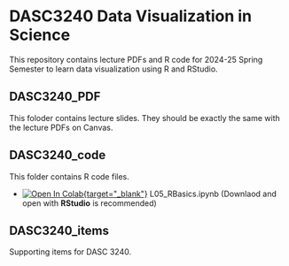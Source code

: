 # DASC3240 Data Visualization in Science

This repository contains lecture PDFs and R code for 2024-25 Spring Semester to learn data visualization using R and RStudio.

## DASC3240_PDF

This foloder contains lecture slides. They should be exactly the same with the lecture PDFs on Canvas.

## DASC3240_code

This folder contains R code files.
- [![Open In Colab](https://colab.research.google.com/assets/colab-badge.svg){target="_blank"}](https://colab.research.google.com/github/ong8181/DASC3240/blob/main/DASC3240_code/L05_RBasics.ipynb) L05_RBasics.ipynb (Downlaod and open with **RStudio** is recommended)

## DASC3240_items

Supporting items for DASC 3240.
